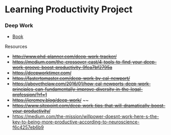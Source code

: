 # Learning Productivity Project
      
### Deep Work

- [Book](https://www.amazon.ca/Deep-Work-Focused-Success-Distracted/dp/1455586692)

Resources

-  ~~http://www.phd-planner.com/deep-work-tracker/~~
-  ~~https://medium.com/the-crossover-cast/4-tools-to-find-your-deep-work-groove-boost-productivity-9fea7bf2795a~~
-  ~~https://deepworktimer.com/~~
-  ~~https://fastertomaster.com/deep-work-by-cal-newport/~~
-  ~~https://abovethelaw.com/2016/01/how-cal-newports-deep-work-principles-can-fundamentally-improve-diversity-in-the-legal-profession/?rf=1~~
-  ~~https://jeremey.blog/deep-work/~~ ~~
-  ~~https://www.sitepoint.com/deep-work-tips-that-will-dramatically-boost-your-productivity/~~
- https://medium.com/the-mission/willpower-doesnt-work-here-s-the-key-to-being-more-productive-according-to-neuroscience-f6c4257eb6b9
